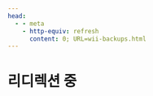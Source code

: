 ```yaml
---
head:
  - - meta
    - http-equiv: refresh
      content: 0; URL=wii-backups.html
---
```


# 리디렉션 중
